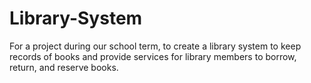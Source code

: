 # Library-System
For a project during our school term, to create a library system to keep records of books and provide services for library members to borrow, return, and reserve books.
